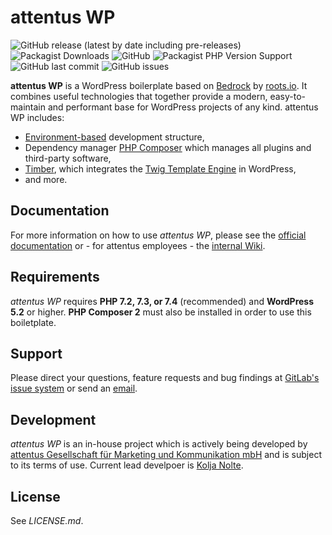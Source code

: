 # attentus WP

![GitHub release (latest by date including pre-releases)](https://img.shields.io/github/v/release/attentus/attentus-wp?include_prereleases)
![Packagist Downloads](https://img.shields.io/packagist/dt/attentus/attentus-wp)
![GitHub](https://img.shields.io/github/license/attentus/attentus-wp)
![Packagist PHP Version Support](https://img.shields.io/packagist/php-v/attentus/attentus-wp)
![GitHub last commit](https://img.shields.io/github/last-commit/attentus/attentus-wp)
![GitHub issues](https://img.shields.io/github/issues/attentus/attentus-wp)

**attentus WP** is a WordPress boilerplate based on [Bedrock](https://roots.io/bedrock/) by [roots.io](https://roots.io). It combines useful technologies that together provide a modern, easy-to-maintain and performant base for WordPress projects of any kind. attentus WP includes:

* [Environment-based](https://symfony.com/components/Dotenv) development structure,
* Dependency manager [PHP Composer](https://getcomposer.org/) which manages all plugins and third-party software,
* [Timber](https://github.com/timber/timber), which integrates the [Twig Template Engine](https://twig.symfony.com/) in WordPress,
* and more.

## Documentation

For more information on how to use *attentus WP*, please see the [official documentation](https://wp.attentus.com/) or - for attentus employees - the [internal Wiki](https://wiki.attentus.com/).

## Requirements

*attentus WP* requires **PHP 7.2, 7.3, or 7.4** (recommended) and **WordPress 5.2** or higher. **PHP Composer 2** must also be installed in order to use this boiletplate.

## Support

Please direct your questions, feature requests and bug findings at [GitLab's issue system](https://gitlab.com/attentus/intern/attentus-wp/-/issues) or send an [email](mailto:nolte@attentus.com).

## Development

*attentus WP* is an in-house project which is actively being developed by [attentus Gesellschaft für Marketing und Kommunikation mbH](https://www.attentus.com/) and is subject to its terms of use. Current lead develpoer is [Kolja Nolte](mailto:nolte@attentus.com).

## License

See *LICENSE.md*.
